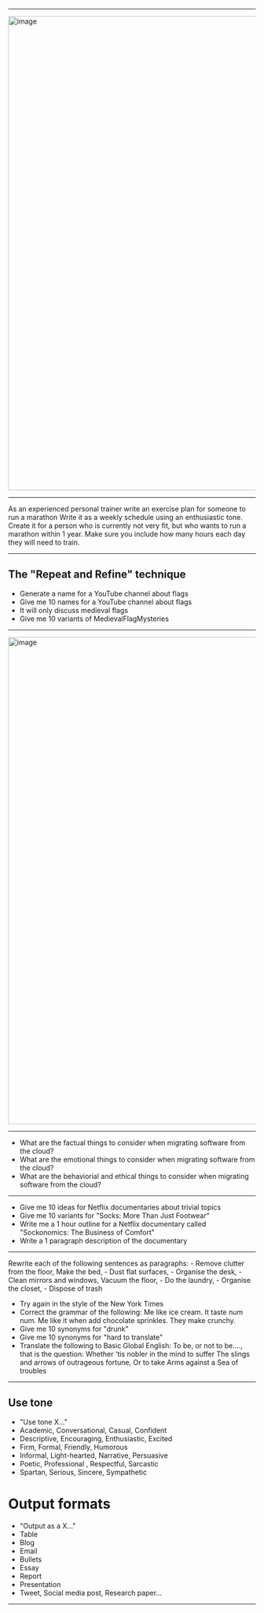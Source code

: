 --------------
<img width="963" alt="image" src="https://github.com/user-attachments/assets/f2cb83bd-cdb7-4494-8ed4-741437ad2514" />  


----------------
As an experienced personal trainer write an exercise plan for someone to run a marathon
Write it as a weekly schedule using an enthusiastic tone. Create it for a person who is
currently not very fit, but who wants to run a marathon within 1 year. Make sure you
include how many hours each day they will need to train. 

--------
## The "Repeat and Refine" technique
- Generate a name for a YouTube channel about flags
- Give me 10 names for a YouTube channel about flags
- It will only discuss medieval flags
- Give me 10 variants of MedievalFlagMysteries 
------
<img width="989" alt="image" src="https://github.com/user-attachments/assets/50d0c6c0-b3ab-4718-86d4-53061d3d362d" />

----
- What are the factual things to consider when migrating software from the cloud?
- What are the emotional things to consider when migrating software from the cloud?
- What are the behaviorial and ethical things to consider when migrating software from the cloud?

------
- Give me 10 ideas for Netflix documentaries about trivial topics
- Give me 10 variants for "Socks: More Than Just Footwear"
- Write me a 1 hour outline for a Netflix documentary called "Sockonomics: The Business of Comfort"
- Write a 1 paragraph description of the documentary

-----
Rewrite each of the following sentences as paragraphs: - Remove clutter from the floor,  Make the bed, - Dust flat surfaces, - Organise the desk, - Clean mirrors and windows, Vacuum the floor, - Do the laundry, - Organise the closet, - Dispose of trash
- Try again in the style of the New York Times
- Correct the grammar of the following: Me like ice cream. It taste num num. Me like it when add chocolate sprinkles. They make crunchy.
- Give me 10 synonyms for "drunk"
- Give me 10 synonyms for "hard to translate"
- Translate the following to Basic Global English: To be, or not to be...., that is the question: Whether 'tis nobler in the mind to suffer The slings and arrows of outrageous
fortune, Or to take Arms against a Sea of troubles

----

## Use tone
- "Use tone X…"
- Academic, Conversational, Casual, Confident
- Descriptive, Encouraging, Enthusiastic, Excited
- Firm, Formal, Friendly, Humorous
- Informal, Light-hearted, Narrative, Persuasive
- Poetic, Professional , Respectful, Sarcastic
- Spartan, Serious, Sincere, Sympathetic

# Output formats
- "Output as a X…"
- Table
- Blog
- Email
- Bullets
- Essay
- Report
- Presentation
- Tweet, Social media post, Research paper…


----


